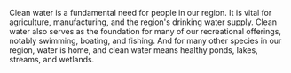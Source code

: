 Clean water is a fundamental need for people in our region. It is vital for agriculture, manufacturing, and the region's drinking water supply.  Clean water also serves as the foundation for many of our recreational offerings, notably swimming, boating, and fishing.  And for many other species in our region, water is home, and clean water means healthy ponds, lakes, streams, and wetlands.